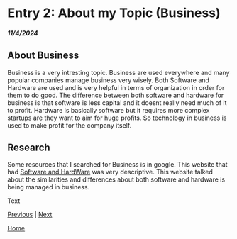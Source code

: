 # Entry 2: About my Topic (Business) 
##### 11/4/2024

## About Business
Business is a very intresting topic. Business are used everywhere and many popular companies manage business very wisely. Both Software and Hardware are used and is very helpful in terms of organization in order for them to do good. The difference between both software and hardware for business is that software is less capital and it doesnt really need much of it to profit. Hardware is basically software but it requires more complex startups are they want to aim for huge profits. So technology in business is used to make profit for the company itself. 

## Research
Some resources that I searched for Business is in google. This website that had [Software and HardWare](https://www.pjmconsult.com/index.php/2006/02/software-vs-hardware.html) was very descriptive. This website talked about the similarities and differences about both software and hardware is being managed in business. 

Text

[Previous](entry01.md) | [Next](entry03.md)

[Home](../README.md)
